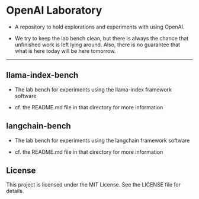 # OpenAI Laboratory

- A repository to hold explorations and experiments with using OpenAI.

- We try to keep the lab bench clean, but there is always the chance that unfinished work is left lying around.  Also, there is no guarantee that
  what is here today will be here tomorrow.

-----

## llama-index-bench

- The lab bench for experiments using the llama-index framework software

- cf. the README.md file in that directory for more information

## langchain-bench

- The lab bench for experiments using the langchain framework software

- cf. the README.md file in that directory for more information

## License

This project is licensed under the MIT License. See the LICENSE file for details.
